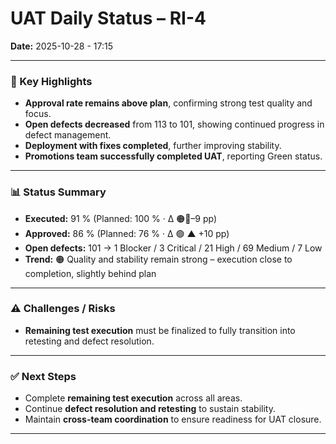 # UAT Daily Status – RI-4  
**Date:** 2025-10-28  - 17:15

---

### 🔹 Key Highlights
- **Approval rate remains above plan**, confirming strong test quality and focus.  
- **Open defects decreased** from 113 to 101, showing continued progress in defect management.  
- **Deployment with fixes completed**, further improving stability.  
- **Promotions team successfully completed UAT**, reporting Green status.  

---

### 📊 Status Summary
- **Executed:** 91 % (Planned: 100 % · Δ 🟠🔻–9 pp)  
- **Approved:** 86 % (Planned: 76 %  · Δ 🟢 ▲ +10 pp)  
- **Open defects:** 101 → 1 Blocker / 3 Critical / 21 High / 69 Medium / 7 Low  
- **Trend:** 🟠 Quality and stability remain strong – execution close to completion, slightly behind plan  

---

### ⚠️ Challenges / Risks
- **Remaining test execution** must be finalized to fully transition into retesting and defect resolution.  

---

### ✅ Next Steps
- Complete **remaining test execution** across all areas.  
- Continue **defect resolution and retesting** to sustain stability.  
- Maintain **cross-team coordination** to ensure readiness for UAT closure.  

---

